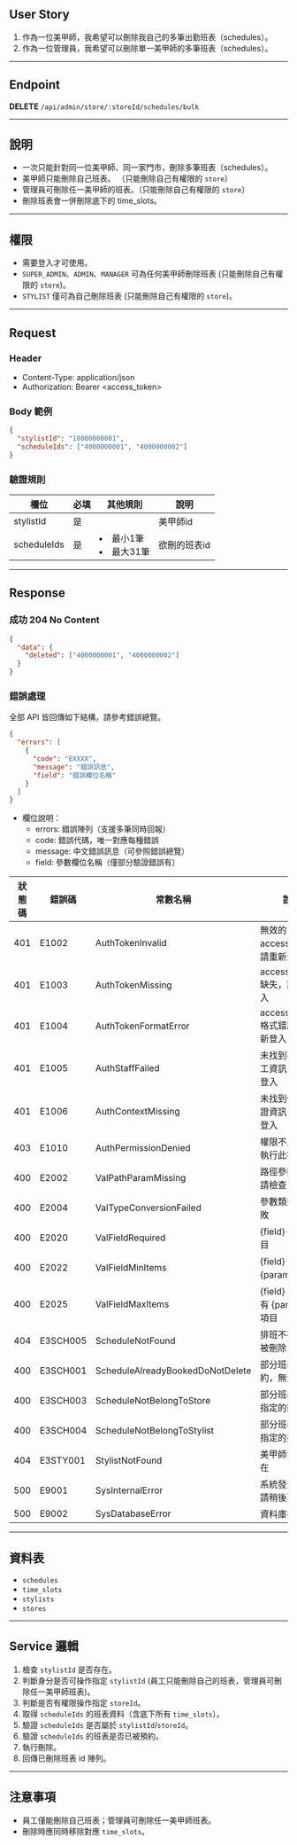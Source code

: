 ## User Story

1. 作為一位美甲師，我希望可以刪除我自己的多筆出勤班表（schedules）。
2. 作為一位管理員，我希望可以刪除單一美甲師的多筆班表（schedules）。

---

## Endpoint

**DELETE** `/api/admin/store/:storeId/schedules/bulk`

---

## 說明

- 一次只能針對同一位美甲師、同一家門市，刪除多筆班表（schedules）。
- 美甲師只能刪除自己班表。 （只能刪除自己有權限的 `store`）
- 管理員可刪除任一美甲師的班表。（只能刪除自己有權限的 `store`）
- 刪除班表會一併刪除底下的 time_slots。

---

## 權限

- 需要登入才可使用。
- `SUPER_ADMIN`、`ADMIN`、`MANAGER` 可為任何美甲師刪除班表 (只能刪除自己有權限的 `store`)。
- `STYLIST` 僅可為自己刪除班表 (只能刪除自己有權限的 `store`)。

---

## Request

### Header

- Content-Type: application/json
- Authorization: Bearer <access_token>

### Body 範例

```json
{
  "stylistId": "18000000001",
  "scheduleIds": ["4000000001", "4000000002"]
}
```

### 驗證規則

| 欄位        | 必填 | 其他規則                | 說明         |
| ----------- | ---- | ----------------------- | ------------ |
| stylistId   | 是   |                         | 美甲師id     |
| scheduleIds | 是   | <li>最小1筆<li>最大31筆 | 欲刪的班表id |

---

## Response

### 成功 204 No Content

```json
{
  "data": {
    "deleted": ["4000000001", "4000000002"]
  }
}
```

### 錯誤處理

全部 API 皆回傳如下結構，請參考錯誤總覽。

```json
{
  "errors": [
    {
      "code": "EXXXX",
      "message": "錯誤訊息",
      "field": "錯誤欄位名稱"
    }
  ]
}
```

- 欄位說明：
  - errors: 錯誤陣列（支援多筆同時回報）
  - code: 錯誤代碼，唯一對應每種錯誤
  - message: 中文錯誤訊息（可參照錯誤總覽）
  - field: 參數欄位名稱（僅部分驗證錯誤有）

| 狀態碼 | 錯誤碼   | 常數名稱                         | 說明                              |
| ------ | -------- | -------------------------------- | --------------------------------- |
| 401    | E1002  | AuthTokenInvalid       | 無效的 accessToken，請重新登入    |
| 401    | E1003    | AuthTokenMissing                 | accessToken 缺失，請重新登入      |
| 401    | E1004    | AuthTokenFormatError             | accessToken 格式錯誤，請重新登入  |
| 401    | E1005    | AuthStaffFailed                  | 未找到有效的員工資訊，請重新登入  |
| 401    | E1006    | AuthContextMissing               | 未找到使用者認證資訊，請重新登入  |
| 403    | E1010    | AuthPermissionDenied             | 權限不足，無法執行此操作          |
| 400    | E2002    | ValPathParamMissing              | 路徑參數缺失，請檢查              |
| 400    | E2004    | ValTypeConversionFailed          | 參數類型轉換失敗                  |
| 400    | E2020    | ValFieldRequired                 | {field} 為必填項目                |
| 400    | E2022    | ValFieldMinItems                 | {field} 至少需要 {param} 個項目   |
| 400    | E2025    | ValFieldMaxItems                 | {field} 最多只能有 {param} 個項目 |
| 404    | E3SCH005 | ScheduleNotFound                 | 排班不存在或已被刪除              |
| 400    | E3SCH001 | ScheduleAlreadyBookedDoNotDelete | 部分班表已被預約，無法刪除        |
| 400    | E3SCH003 | ScheduleNotBelongToStore         | 部分班表不屬於指定的門市          |
| 400    | E3SCH004 | ScheduleNotBelongToStylist       | 部分班表不屬於指定的美甲師        |
| 404    | E3STY001 | StylistNotFound                  | 美甲師資料不存在                  |
| 500    | E9001    | SysInternalError                 | 系統發生錯誤，請稍後再試          |
| 500    | E9002    | SysDatabaseError                 | 資料庫操作失敗                    |


---

## 資料表

- `schedules`
- `time_slots`
- `stylists`
- `stores`

---

## Service 邏輯

1. 檢查 `stylistId` 是否存在。
2. 判斷身分是否可操作指定 `stylistId` (員工只能刪除自己的班表，管理員可刪除任一美甲師班表)。
3. 判斷是否有權限操作指定 `storeId`。
4. 取得 `scheduleIds` 的班表資料（含底下所有 `time_slots`）。
5. 驗證 `scheduleIds` 是否屬於 `stylistId`/`storeId`。
6. 驗證 `scheduleIds` 的班表是否已被預約。
7. 執行刪除。
8. 回傳已刪除班表 id 陣列。

---

## 注意事項

- 員工僅能刪除自己班表；管理員可刪除任一美甲師班表。
- 刪除時應同時移除對應 `time_slots`。
